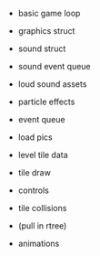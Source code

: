 <!-- - setup boilerplate -->
- basic game loop

- graphics struct
- sound struct





- sound event queue
- loud sound assets
- particle effects
- event queue
- load pics
- level tile data
- tile draw
- controls
- tile collisions 
- (pull in rtree)
- animations
